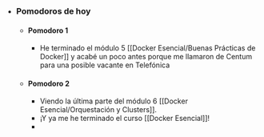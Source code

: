 - ### Pomodoros de hoy
	- #### Pomodoro 1
		- He terminado el módulo 5 [[Docker Esencial/Buenas Prácticas de Docker]] y acabé un poco antes porque me llamaron de Centum para una posible vacante en Telefónica
	- #### Pomodoro 2
		- Viendo la última parte del módulo 6 [[Docker Esencial/Orquestación y Clusters]].
		- ¡Y ya me he terminado el curso [[Docker Esencial]]!
		-